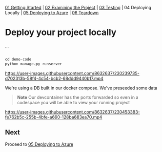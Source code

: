[01 Getting Started](./README.md) | [02 Examining the Project](./02-examining-project.md) | [03 Testing](./03-testing.md) | 04 Deploying Locally | [05 Deploying to Azure](./05-deploying-to-azure.md) | [06 Teardown](./06-teardown.md)

# Deploy your project locally

...

##

```python
cd demo-code
python manage.py runserver
```

https://user-images.githubusercontent.com/8632637/230239735-d702313b-58f4-4c54-bcb2-68ddd9440b17.mp4

We're using a DB built in our docker compose. We've preseeded some data

>**Note**
Our devcontainer has the ports forwarded so even in a codespace you will be able to view your running project

https://user-images.githubusercontent.com/8632637/230453383-fe762b5c-255b-4bfe-a690-128ba683ea70.mp4


## Next

Proceed to [05 Deploying to Azure](./05-deploying-to-azure.md)
